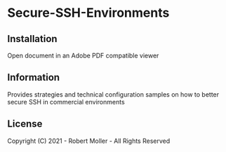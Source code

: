 # Secure-SSH-Environments

## Installation

Open document in an Adobe PDF compatible viewer

## Information

Provides strategies and technical configuration samples on how to better secure SSH in commercial environments

## License

Copyright (C) 2021 - Robert Moller - All Rights Reserved
